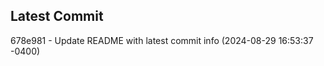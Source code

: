 
## Latest Commit
678e981 - Update README with latest commit info (2024-08-29 16:53:37 -0400) <Yunxi-Zhou>
